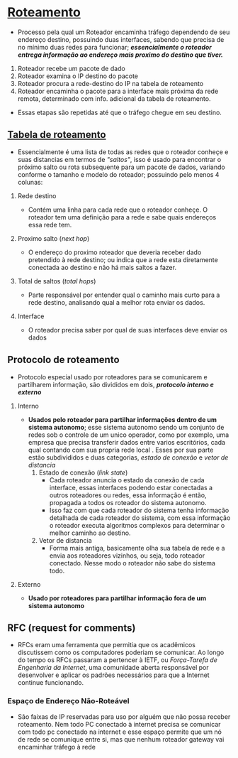 # [Roteamento](https://pt.wikipedia.org/wiki/Routing_Information_Protocol)   

- Processo pela qual um Roteador encaminha tráfego dependendo de seu endereço destino, possuindo duas interfaces, sabendo que precisa de no mínimo duas redes para funcionar; ***essencialmente o roteador entrega informação ao endereço mais proximo do destino que tiver.***

1. Roteador recebe um pacote de dado
2. Roteador examina o IP destino do pacote
3. Roteador procura a rede-destino do IP na tabela de roteamento
4. Roteador encaminha o pacote para a interface mais próxima da rede remota, determinado com info. adicional da tabela de roteamento.    

- Essas etapas são repetidas até que o tráfego chegue em seu destino.

## [Tabela de roteamento](https://pt.theastrologypage.com/routing-table)    

- Essencialmente é uma lista de todas as redes que o roteador conheçe e suas distancias em termos de *"saltos"*, isso é usado para encontrar o próximo salto ou rota subsequente para um pacote de dados, variando conforme o tamanho e modelo do roteador; possuindo pelo menos 4 colunas:   

1. Rede destino
    - Contém uma linha para cada rede que o roteador conheçe. O roteador tem uma definição para a rede e sabe quais endereços essa rede tem.   

2. Proximo salto (*next hop*)
    - O endereço do proximo roteador que deveria receber dado pretendido à rede destino; ou indica que a rede esta diretamente conectada ao destino e não há mais saltos a fazer.   

3. Total de saltos (*total hops*)
    - Parte responsável por entender qual  o caminho mais curto para a rede destino, analisando qual a melhor rota enviar os dados.    

4. Interface
    - O roteador precisa saber por qual de suas interfaces deve enviar os dados    

## Protocolo de roteamento   

- Protocolo especial usado por roteadores para se comunicarem e partilharem informação, são divididos em dois, ***protocolo interno e externo***   

1. Interno
    - **Usados pelo roteador para partilhar informações dentro de um sistema autonomo**; esse sistema autonomo sendo um conjunto de redes sob o controle de um unico operador, como por exemplo, uma empresa que precisa transferir dados entre varios escritórios, cada qual contando com sua propria rede local   . Esses por sua parte estão subdivididos e duas categorias, *estado de conexão* e *vetor de distancia*
        1. Estado de conexão (*link state*)
            - Cada roteador anuncia o estado da conexão de cada interface, essas interfaces podendo estar conectadas a outros roteadores ou redes, essa informação é então, propagada a todos os roteador do sistema autonomo.
            - Isso faz com que cada roteador do sistema tenha informação detalhada de cada roteador do sistema, com essa informação o roteador executa algoritmos complexos para determinar o melhor caminho ao destino.
        2. Vetor de distancia
            - Forma mais antiga, basicamente olha sua tabela de rede e a envia aos roteadores vizinhos, ou seja, todo roteador conectado. Nesse modo o roteador não sabe do sistema todo.

2. Externo
    - **Usado por roteadores para partilhar informação fora de um sistema autonomo**  

## RFC (request for comments)   

- RFCs eram uma ferramenta que permitia que os acadêmicos discutissem como os computadores poderiam se comunicar. Ao longo do tempo os RFCs passaram a pertencer à IETF, ou *Força-Tarefa de Engenharia da Internet*, uma comunidade aberta responsável por desenvolver e aplicar os padrões necessários para que a Internet continue funcionando.    

### Espaço de Endereço Não-Roteável   

- São faixas de IP reservadas para uso por alguém que não possa receber roteamento. Nem todo PC conectado à internet precisa se comunicar com todo pc conectado na internet e esse espaço permite que um nó de rede se comunique entre si, mas que nenhum roteador gateway vai encaminhar tráfego à rede